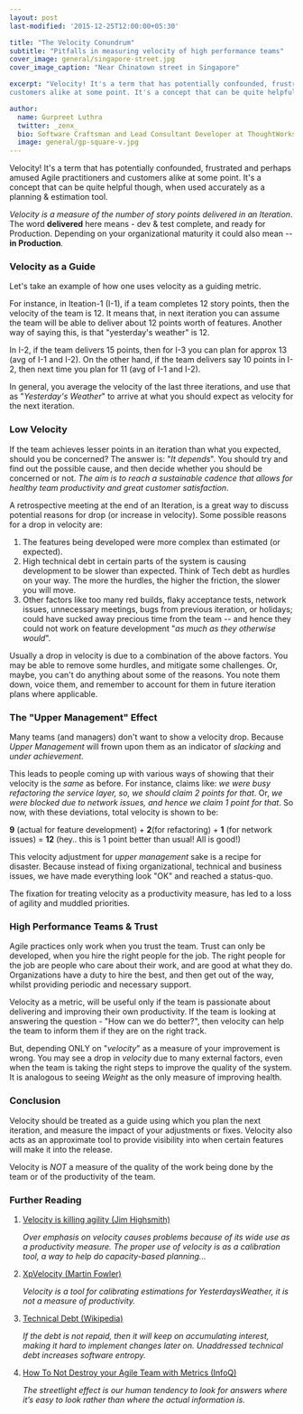 ```yaml
---
layout: post
last-modified: '2015-12-25T12:00:00+05:30'

title: "The Velocity Conundrum"
subtitle: "Pitfalls in measuring velocity of high performance teams"
cover_image: general/singapore-street.jpg
cover_image_caption: "Near Chinatown street in Singapore"

excerpt: "Velocity! It's a term that has potentially confounded, frustrated and perhaps amused Agile practitioners and
customers alike at some point. It's a concept that can be quite helpful though, when used accurately as a planning and estimation tool."

author:
  name: Gurpreet Luthra
  twitter: _zenx_
  bio: Software Craftsman and Lead Consultant Developer at ThoughtWorks
  image: general/gp-square-v.jpg
---
```


Velocity! It's a term that has potentially confounded, frustrated and perhaps amused Agile practitioners and customers alike at some point. It's a concept that can be quite helpful though, when used accurately as a planning & estimation tool.

_Velocity is a measure of the number of story points delivered in an Iteration_. The word **delivered** here means - dev & test complete, and
ready for Production. Depending on your organizational maturity it could also mean -- **in Production**.


### Velocity as a Guide

Let's take an example of how one uses velocity as a guiding metric.

For instance, in Iteation-1 (I-1), if a team completes 12 story points, then the velocity of the team is 12. It means that, in next iteration you can assume the team will be able to deliver about 12 points worth of features. Another way of saying this, is that "yesterday's weather" is 12.

In I-2, if the team delivers 15 points, then for I-3 you can plan for approx 13 (avg of I-1 and I-2). On the other hand, if the team delivers say 10 points in I-2, then next time you plan for 11 (avg of I-1 and I-2).

In general, you average the velocity of the last three iterations, and use that as "_Yesterday's Weather_" to arrive at what you should expect as velocity for the next iteration.

### Low Velocity

If the team achieves lesser points in an iteration than what you expected, should you be concerned? The answer is: "_It depends_". You should try
and find out the possible cause, and then decide whether you should be concerned or not. _The aim is to reach a sustainable cadence
that allows for healthy team productivity and great customer satisfaction_.

A retrospective meeting at the end of an Iteration, is a great way to discuss potential reasons for drop (or increase in velocity). Some possible reasons for a drop in velocity are:

1. The features being developed were more complex than estimated (or expected).
2. High technical debt in certain parts of the system is causing development to be slower than expected. Think of Tech debt as hurdles on your way. The more the hurdles, the higher the friction, the slower you will move.
3. Other factors like too many red builds, flaky acceptance tests, network issues, unnecessary meetings, bugs from previous iteration, or holidays; could have sucked away precious time from the team -- and hence they could not work on feature development "_as much as they otherwise would_".

Usually a drop in velocity is due to a combination of the above factors. You may be able to remove some hurdles, and mitigate some challenges. Or, maybe, you can't do anything about some of the reasons. You note them down, voice them, and remember to account for them in future iteration plans where applicable.


### The "Upper Management" Effect

Many teams (and managers) don't want to show a velocity drop. Because _Upper Management_ will frown upon them as an indicator of _slacking_
and _under achievement_.

This leads to people coming up with various ways of showing that their velocity is the _same_ as before.
For instance, claims like: _we were busy refactoring the service layer, so, we should claim 2 points for that_. Or, _we were blocked due to
network issues, and hence we claim 1 point for that_. So now, with these deviations, total velocity is shown to be:

**9**  (actual for feature development) + **2**(for refactoring) + **1** (for network issues) = **12** (hey.. this is 1 point better than usual! All is good!)

This velocity adjustment for _upper management_ sake is a recipe for disaster. Because instead of fixing organizational, technical and business issues, we have made everything look "OK" and reached a status-quo.

The fixation for treating velocity as a productivity measure, has led to a loss of agility and muddled priorities.


### High Performance Teams & Trust

Agile practices only work when you trust the team. Trust can only be developed, when you hire the right people for the job. The right people for the job are people who care about their work, and are good at what they do. Organizations have a duty to hire the best, and then get out of the way, whilst providing periodic and necessary support.

Velocity as a metric, will be useful only if the team is passionate about delivering and improving their own productivity. If the team is looking at answering the question - "How can we do better?", then velocity can help the team to inform them if they are on the right track.

 But, depending ONLY on "_velocity_" as a measure of your improvement is wrong. You may see a drop in _velocity_ due to many external factors, even when the team is taking the right steps to improve the quality of the system. It is analogous to seeing _Weight_ as the only measure of improving health.


### Conclusion

Velocity should be treated as a guide using which you plan the next iteration, and measure the impact of your adjustments or fixes. Velocity also acts as an approximate tool to provide visibility into when certain features will make it into the release.

Velocity is _NOT_ a measure of the quality of the work being done by the team or of the productivity of the team.


### Further Reading

 1. [Velocity is killing agility (Jim Highsmith)](http://jimhighsmith.com/Velocity-is-killing-agility/)

    _Over emphasis on velocity causes problems because of its wide use as a productivity measure. The proper use of velocity is as a calibration tool, a way to help do capacity-based planning..._
 2. [XpVelocity (Martin Fowler)](http://martinfowler.com/bliki/XpVelocity.html)

    _Velocity is a tool for calibrating estimations for YesterdaysWeather, it is not a measure of productivity._
 3. [Technical Debt (Wikipedia)](https://en.wikipedia.org/wiki/Technical_debt)

    _If the debt is not repaid, then it will keep on accumulating interest, making it hard to implement changes later on. Unaddressed technical debt increases software entropy._
 4. [How To Not Destroy your Agile Team with Metrics (InfoQ)](http://www.infoq.com/articles/not-destroy-team-metrics)

    _The streetlight effect is our human tendency to look for answers where it’s easy to look rather than where the actual information is._


